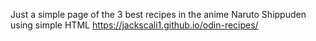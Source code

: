 Just a simple page of the 3 best recipes in the anime Naruto Shippuden using simple HTML
https://jackscali1.github.io/odin-recipes/
